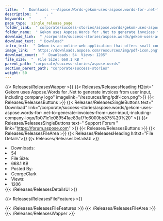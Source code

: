 ```yaml
---
title:  "  Downloads ---Aspose.Words-gekom-uses-aspose.words-for-.net-to-generate-invoices-from-user-input,-including-company-logo . " 
description:  "    . " 
keywords:  "    . " 
page_type:  single_release_page
folder_link:  " corporate/success-stories/aspose.words/gekom-uses-aspose.words-for-.net-to-generate-invoices-from-user-input,-including-company-logo/"
folder_name:  " Gekom uses Aspose.Words for .Net to generate invoices from user input, including company logo"
download_link:  " /corporate/success-stories/aspose.words/gekom-uses-aspose.words-for-.net-to-generate-invoices-from-user-input,-including-company-logo/1b071c1e089541ae83af7fc6000bb875"
download_text:  " Download"
intro_text:  " Gekom is an online web application that offers small companies and freelancers a..."
image_link:  " https://downloads.aspose.com/resources/img/pdf-icon.png"
download_count:  "  Downloads: 54  Views: 1205"
file_size:  "  File Size: 668.1 KB "
parent_path: "corporate/success-stories/aspose.words"
section_parent_path: "corporate/success-stories"
weight: 50 
---
```


{{< Releases/ReleasesWapper >}}
  {{< Releases/ReleasesHeading H2txt=" Gekom uses Aspose.Words for .Net to generate invoices from user input, including company logo" imagelink="/resources/img/pdf-icon.png">}}
  {{< Releases/ReleasesButtons >}}
    {{< Releases/ReleasesSingleButtons text=" Download" link="/corporate/success-stories/aspose.words/gekom-uses-aspose.words-for-.net-to-generate-invoices-from-user-input,-including-company-logo/1b071c1e089541ae83af7fc6000bb875%20%20" >}}
    {{< Releases/ReleasesSingleButtons text=" Support Forum " link="https://forum.aspose.com" >}}
  {{< Releases/ReleasesButtons >}}
  {{< Releases/ReleasesFileArea >}}
    {{< Releases/ReleasesHeading h4txt="File Details">}}
    {{< Releases/ReleasesDetailsUl >}}
             <li>Downloads:</li><li>54</li><li>File Size:</li><li>668.1 KB</li><li>Posted By:</li><li>GeorgeClark</li><li>Views:</li><li>1206</li>
    {{< /Releases/ReleasesDetailsUl >}}

  {{< Releases/ReleasesFileFeatures >}}
      
  {{< /Releases/ReleasesFileFeatures >}}
 {{< /Releases/ReleasesFileArea >}}
{{< /Releases/ReleasesWapper >}}


